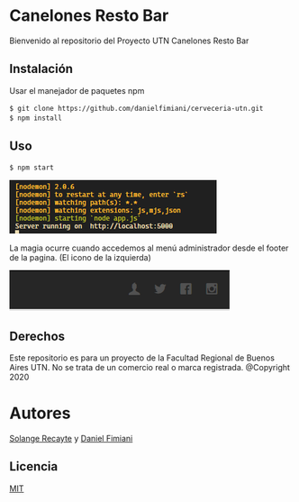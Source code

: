 # Canelones Resto Bar

Bienvenido al repositorio del Proyecto UTN Canelones Resto Bar

## Instalación

Usar el manejador de paquetes npm

```bash
$ git clone https://github.com/danielfimiani/cerveceria-utn.git
$ npm install
```

## Uso

```bash
$ npm start
```

<img src=./public/images/imageReadme1.png alt="img">

La magia ocurre cuando accedemos al menú administrador desde el footer de la pagina.
(El icono de la izquierda)

<img src=./public/images/imageReadme2.png alt="img">

## Derechos

Este repositorio es para un proyecto de la Facultad Regional de Buenos Aires UTN.
No se trata de un comercio real o marca registrada.
@Copyright 2020

# Autores

[Solange Recayte](https://github.com/recayte) y [Daniel Fimiani](https://github.com/danielfimiani)

## Licencia

[MIT](https://choosealicense.com/licenses/mit/)
